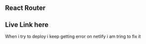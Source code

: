 ## React Router

## Live Link here
 When i try to deploy i keep getting error on netlify
 i am tring to fix it